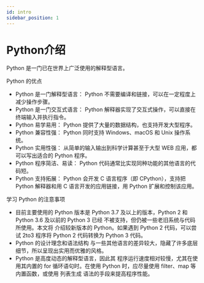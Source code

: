 ```yaml
---
id: intro
sidebar_position: 1
---
```


# Python介绍


Python 是一门已在世界上广泛使用的解释型语言。

Python 的优点

- Python 是一门解释型语言： Python 不需要编译和链接，可以在一定程度上减少操作步骤。
- Python 是一门交互式语言： Python 解释器实现了交互式操作，可以直接在终端输入并执行指令。
- Python 易学易用： Python 提供了大量的数据结构，也支持开发大型程序。
- Python 兼容性强： Python 同时支持 Windows、macOS 和 Unix 操作系统。
- Python 实用性强： 从简单的输入输出到科学计算甚至于大型 WEB 应用，都可以写出适合的 Python 程序。
- Python 程序简洁、易读： Python 代码通常比实现同种功能的其他语言的代码短。
- Python 支持拓展： Python 会开发 C 语言程序（即 CPython），支持把 Python 解释器和用 C 语言开发的应用链接，用 Python 扩展和控制该应用。

学习 Python 的注意事项

- 目前主要使用的 Python 版本是 Python 3.7 及以上的版本，Python 2 和 Python 3.6 及以前的 Python 3 已经 不被支持，但仍被一些老旧系统与代码所使用。本文将 介绍较新版本的 Python。如果遇到 Python 2 代码，可以尝试 2to3 程序将 Python 2 代码转换为 Python 3 代码。
- Python 的设计理念和语法结构 与一些其他语言的差异较大，隐藏了许多底层细节，所以呈现出实用而优雅的风格。
- Python 是高度动态的解释型语言，因此其 程序运行速度相对较慢，尤其在使用其内置的 for 循环语句时。在使用 Python 时，应尽量使用 filter、map 等内置函数，或使用 列表生成 语法的手段来提高程序性能。
